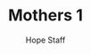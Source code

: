 ---
image: /assets/img/kl/kl_mothers_1.png
title: Mothers 1
number: 1
categories:
  - Meditations
  - Moments
  - Mothers
author: Hope Staff
notes: Mothers 1
embed: >-
  EMBED_GOES_HERE
transcript: >-
  SOME LINES OF TEXT START HERE
---